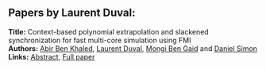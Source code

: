 <h2>Papers by Laurent Duval:</h2>
<p>
<b>Title:</b> Context-based polynomial extrapolation and slackened synchronization for fast multi-core simulation using FMI<br />
<b>Authors:</b> <a href="../authors/author_30.html">Abir Ben Khaled</a>, <a href="../authors/author_78.html">Laurent Duval</a>, <a href="../authors/author_29.html">Mongi Ben Gaid</a> and <a href="../authors/author_286.html">Daniel Simon</a><br />
<b>Links:</b> <a href="../abstracts/abstract_24.pdf">Abstract</a>, <a href="../submissions/ECP14096225_BenkhaledDuvalBengaidSimon.pdf">Full paper</a>
</p>